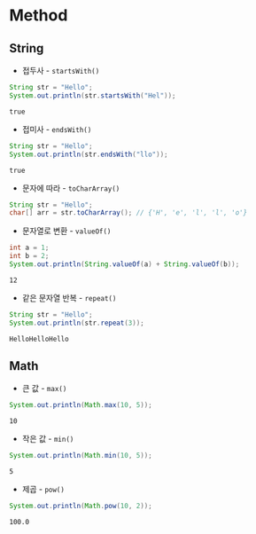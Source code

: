 # Method

## String
- 접두사 - `startsWith()`
```java
String str = "Hello";
System.out.println(str.startsWith("Hel"));
```
```
true
```
- 접미사 - `endsWith()`
```java
String str = "Hello";
System.out.println(str.endsWith("llo"));
```
```
true
```
- 문자에 따라 - `toCharArray()`
```java
String str = "Hello";
char[] arr = str.toCharArray(); // {'H', 'e', 'l', 'l', 'o'}
```
- 문자열로 변환 - `valueOf()`
```java
int a = 1;
int b = 2;
System.out.println(String.valueOf(a) + String.valueOf(b));
```
```
12
```
- 같은 문자열 반복 - `repeat()`
```java
String str = "Hello";
System.out.println(str.repeat(3));
```
```
HelloHelloHello
```

## Math
- 큰 값 - `max()`
```java
System.out.println(Math.max(10, 5));
```
```
10
```
- 작은 값 - `min()`
```java
System.out.println(Math.min(10, 5));
```
```
5
```
- 제곱 - `pow()`
```java
System.out.println(Math.pow(10, 2));
```
```
100.0
```

